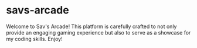 # savs-arcade

Welcome to Sav's Arcade! This platform is carefully crafted to not only provide an engaging gaming experience but also to serve as a showcase for my coding skills. Enjoy!
